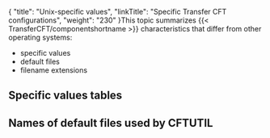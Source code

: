{
    "title": "Unix-specific  values",
    "linkTitle": "Specific Transfer CFT configurations",
    "weight": "230"
}This topic summarizes {{< TransferCFT/componentshortname  >}} characteristics that differ from
other operating systems:

-   specific values
-   default files
-   filename extensions

## Specific values tables

## Names of default files used by CFTUTIL
